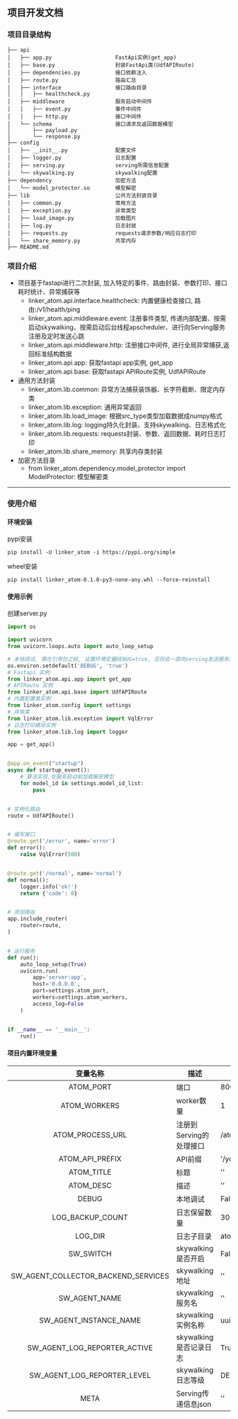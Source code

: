 ## 项目开发文档

### 项目目录结构

```
├── api
│   ├── app.py                    FastApi实例(get_app)
│   ├── base.py                   封装FastApi类(UdfAPIRoute)
│   ├── dependencies.py           接口依赖注入
│   ├── route.py                  路由汇总
│   ├── interface                 接口路由目录
│   │   ├── healthcheck.py
│   ├── middleware                服务启动中间件
│   │   ├── event.py              事件中间件
│   │   ├── http.py               接口中间件
│   └── schema                    接口请求及返回数据模型
│       ├── payload.py
│       └── response.py
├── config                        
│   ├── __init__.py               配置文件
│   ├── logger.py                 日志配置
│   ├── serving.py                serving所需信息配置
│   └── skywalking.py             skywalking配置
├── dependency                    加密方法
│   └── model_protector.so        模型解密
├── lib                           公共方法封装目录
│   ├── common.py                 常用方法
│   ├── exception.py              异常类型
│   ├── load_image.py             加载图片
│   ├── log.py                    日志封装
│   ├── requests.py               requests请求参数/响应日志打印
│   └── share_memory.py           共享内存
├── README.md
```

### 项目介绍

- 项目基于fastapi进行二次封装, 加入特定的事件、路由封装、参数打印、接口耗时统计、异常捕获等
    - linker_atom.api.interface.healthcheck: 内置健康检查接口, 路由:/v1/health/ping
    - linker_atom.api.middleware.event: 注册事件类型, 传递内部配置、按需启动skywalking、按需启动后台线程apscheduler、进行向Serving服务注册及定时发送心跳
    - linker_atom.api.middleware.http: 注册接口中间件, 进行全局异常捕获,返回标准结构数据
    - linker_atom.api.app: 获取fastapi app实例, get_app
    - linker_atom.api.base: 获取fastapi APIRoute实例, UdfAPIRoute
- 通用方法封装
    - linker_atom.lib.common: 异常方法捕获装饰器、长字符截断、限定内存类
    - linker_atom.lib.exception: 通用异常返回
    - linker_atom.lib.load_image: 根据src_type类型加载数据成numpy格式
    - linker_atom.lib.log: logging持久化封装、支持skywalking、日志格式化
    - linker_atom.lib.requests: requests封装、参数、返回数据、耗时日志打印
    - linker_atom.lib.share_memory: 共享内存类封装
- 加密方法目录
    - from linker_atom.dependency.model_protector import ModelProtector: 模型解密类

---

### 使用介绍

#### 环境安装

pypi安装

```shell
pip install -U linker_atom -i https://pypi.org/simple
```

wheel安装

```shell
pip install linker_atom-0.1.0-py3-none-any.whl --force-reinstall
```

#### 使用示例

创建server.py

```python
import os

import uvicorn
from uvicorn.loops.auto import auto_loop_setup

# 本地调试, 需在引用包之前, 设置环境变量DEBUG=true, 否则会一直向serving发送服务注册信息
os.environ.setdefault('DEBUG', 'true')
# Fastapi 实例
from linker_atom.api.app import get_app
# APIRoute 实例
from linker_atom.api.base import UdfAPIRoute
# 内置配置类实例
from linker_atom.config import settings
# 异常类
from linker_atom.lib.exception import VqlError
# 日志打印模块实例
from linker_atom.lib.log import logger

app = get_app()


@app.on_event("startup")
async def startup_event():
    # 算法实现,在服务启动前加载解密模型
    for model_id in settings.model_id_list:
        pass


# 实例化路由
route = UdfAPIRoute()


# 编写接口
@route.get('/error', name='error')
def error():
    raise VqlError(500)


@route.get('/normal', name='normal')
def normal():
    logger.info('ok!')
    return {'code': 0}


# 添加路由
app.include_router(
    router=route,
)


# 运行服务
def run():
    auto_loop_setup(True)
    uvicorn.run(
        app='server:app',
        host='0.0.0.0',
        port=settings.atom_port,
        workers=settings.atom_workers,
        access_log=False
    )


if __name__ == '__main__':
    run()

```

#### 项目内置环境变量

|                变量名称                 | 描述               | 默认值           |
|:-----------------------------------:|------------------|---------------|
|              ATOM_PORT              | 端口               | 8000          |
|            ATOM_WORKERS             | worker数量         | 1             |
|          ATOM_PROCESS_URL           | 注册到Serving的处理接口  | /atom/process |
|           ATOM_API_PREFIX           | API前缀            | '/yolo'       |
|             ATOM_TITLE              | 标题               | ''            |
|              ATOM_DESC              | 描述               | ''            |
|                DEBUG                | 本地调试             | False         |
|          LOG_BACKUP_COUNT           | 日志保留数量           | 30            |
|               LOG_DIR               | 日志子目录            | atom          |
|              SW_SWITCH              | skywalking是否开启   | False         |
| SW_AGENT_COLLECTOR_BACKEND_SERVICES | skywalking地址     | ''            |
|            SW_AGENT_NAME            | skywalking服务名    | ''            |
|       SW_AGENT_INSTANCE_NAME        | skywalking实例名称   | uuid          |
|    SW_AGENT_LOG_REPORTER_ACTIVE     | skywalking是否记录日志 | True          |
|     SW_AGENT_LOG_REPORTER_LEVEL     | skywalking日志等级   | DEBUG         |
|                META                 | Serving传递信息json  | ''            |
